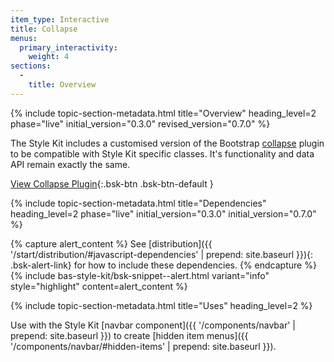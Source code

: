 ```yaml
---
item_type: Interactive
title: Collapse
menus:
  primary_interactivity:
    weight: 4
sections:
  -
    title: Overview
---
```


{% include topic-section-metadata.html
  title="Overview"
  heading_level=2
  phase="live"
  initial_version="0.3.0"
  revised_version="0.7.0"
%}

The Style Kit includes a customised version of the Bootstrap
[collapse](https://getbootstrap.com/docs/5.2/components/collapse/) plugin to be compatible with Style Kit specific
classes. It's functionality and data API remain exactly the same.

[View Collapse Plugin](https://getbootstrap.com/docs/5.2/components/collapse/){:.bsk-btn .bsk-btn-default }

{% include topic-section-metadata.html
  title="Dependencies"
  heading_level=2
  phase="live"
  initial_version="0.3.0"
  initial_version="0.7.0"
%}

{% capture alert_content %}
See [distribution]({{ '/start/distribution/#javascript-dependencies' | prepend: site.baseurl }}){: .bsk-alert-link} for
how to include these dependencies.
{% endcapture %}
{% include bas-style-kit/bsk-snippet--alert.html
  variant="info"
  style="highlight"
  content=alert_content
%}

{% include topic-section-metadata.html
  title="Uses"
  heading_level=2
%}

Use with the Style Kit [navbar component]({{ '/components/navbar' | prepend: site.baseurl }}) to create
[hidden item menus]({{ '/components/navbar/#hidden-items' | prepend: site.baseurl }}).
